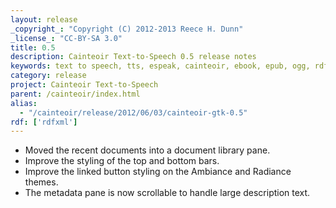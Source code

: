```yaml
---
layout: release
_copyright_: "Copyright (C) 2012-2013 Reece H. Dunn"
_license_: "CC-BY-SA 3.0"
title: 0.5
description: Cainteoir Text-to-Speech 0.5 release notes
keywords: text to speech, tts, espeak, cainteoir, ebook, epub, ogg, rdf, metadata, gnome, gtk
category: release
project: Cainteoir Text-to-Speech
parent: /cainteoir/index.html
alias:
  - "/cainteoir/release/2012/06/03/cainteoir-gtk-0.5"
rdf: ['rdfxml']
---
```


*  Moved the recent documents into a document library pane.
*  Improve the styling of the top and bottom bars.
*  Improve the linked button styling on the Ambiance and Radiance themes.
*  The metadata pane is now scrollable to handle large description text.
